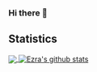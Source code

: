### Hi there 👋


## Statistics
<!-- Thanks to https://github.com/anuraghazra/github-readme-stats -->

<!-- Top Language Dashboard -->
<a href="https://github.com/ezrahill">
<img align="center" src="https://github-readme-stats.vercel.app/api/top-langs/?username=ezrahill&theme=merko&line_height=27" />
</a>

<!-- Stats Dashboard -->
<a href="https://github.com/ezrahill">
<img align="center" src="https://github-readme-stats.vercel.app/api?username=ezra&show_icons=true&theme=merko&line_height=27" alt="Ezra's github stats" />
</a>

<!--
**ezrahill/ezrahill** is a ✨ _special_ ✨ repository because its `README.md` (this file) appears on your GitHub profile.

Here are some ideas to get you started:

- 🔭 I’m currently working on ...
- 🌱 I’m currently learning ...
- 👯 I’m looking to collaborate on ...
- 🤔 I’m looking for help with ...
- 💬 Ask me about ...
- 📫 How to reach me: ...
- 😄 Pronouns: ...
- ⚡ Fun fact: ...





-->
